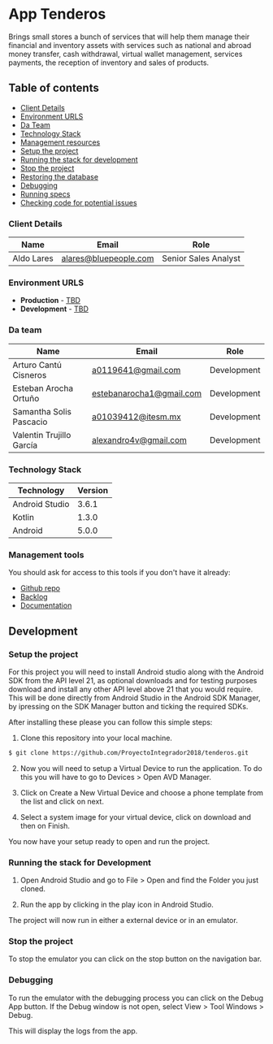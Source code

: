 # App Tenderos

Brings small stores a bunch of services that will help them manage their financial and inventory assets with services such as national and abroad money transfer, cash withdrawal, virtual wallet management, services payments, the reception of inventory and sales of products.

## Table of contents

* [Client Details](#client-details)
* [Environment URLS](#environment-urls)
* [Da Team](#team)
* [Technology Stack](#technology-stack)
* [Management resources](#management-resources)
* [Setup the project](#setup-the-project)
* [Running the stack for development](#running-the-stack-for-development)
* [Stop the project](#stop-the-project)
* [Restoring the database](#restoring-the-database)
* [Debugging](#debugging)
* [Running specs](#running-specs)
* [Checking code for potential issues](#checking-code-for-potential-issues)


### Client Details

| Name               | Email             		| Role 					|
| ------------------ | ------------------------ | ---------------------	|
| Aldo Lares   		 | alares@bluepeople.com 	| Senior Sales Analyst 	|


### Environment URLS

* **Production** - [TBD](TBD)
* **Development** - [TBD](TBD)

### Da team

| Name          		   | Email             			| Role        |
| ------------------------ | -------------------------- | ----------- |
| Arturo Cantú Cisneros    | a0119641@gmail.com 		| Development |
| Esteban Arocha Ortuño    | estebanarocha1@gmail.com 	| Development |
| Samantha Solis Pascacio  | a01039412@itesm.mx 		| Development |
| Valentin Trujillo García | alexandro4v@gmail.com 		| Development |

### Technology Stack
| Technology     | Version      |
| -------------- | -------------|
| Android Studio | 3.6.1        |
| Kotlin	     | 1.3.0	    |
| Android	     | 5.0.0        |

### Management tools

You should ask for access to this tools if you don't have it already:

* [Github repo](https://github.com/ProyectoIntegrador2018/tenderos)
* [Backlog](https://teams.microsoft.com/_#/school/tab::66092c4e-5ee6-4852-99d1-607f82abf948/Proyecto?threadId=19:242005db4c744d77bed8da3072cb3e82@thread.tacv2&ctx=channel)
* [Documentation](https://drive.google.com/drive/u/0/folders/1LIWhHVsdTVLpmetW2GNYXAYw_jIL3jgw)

## Development

### Setup the project

For this project you will need to install Android studio along with the Android SDK from the API level 21, as optional downloads and for testing purposes download and install any other API level above 21 that you would require. This will be done directly from Android Studio in the Android SDK Manager, by ipressing on the SDK Manager button and ticking the required SDKs.   

After installing these please you can follow this simple steps:

1. Clone this repository into your local machine.

```bash
$ git clone https://github.com/ProyectoIntegrador2018/tenderos.git
```

2. Now you will need to setup a Virtual Device to run the application. To do this you will have to go to Devices > Open AVD Manager. 

3. Click on Create a New Virtual Device and choose a phone template from the list and click on next. 

4. Select a system image for your virtual device, click on download and then on Finish.

You now have your setup ready to open and run the project. 


### Running the stack for Development

1. Open Android Studio and go to File > Open and find the Folder you just cloned.

2. Run the app by clicking in the play icon in Android Studio.

The project will now run in either a external device or in an emulator. 


### Stop the project

To stop the emulator you can click on the stop button on the navigation bar. 

### Debugging

To run the emulator with the debugging process you can click on the Debug App button. 
If the Debug window is not open, select View > Tool Windows > Debug. 

This will display the logs from the app. 


